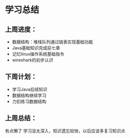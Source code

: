 # 学习总结


## 上周进度：

- 数据结构：堆栈队列通过链表实现基础功能
- Java基础知识完成前七章
- 记忆linux操作系统基础指令
- wireshark的初步认识

## 下周计划：

- 学习Java后续知识
- 数据结构继续学习
- 力扣练习数据结构

## 上周总结：

有点懒了 学习没太深入，知识遗忘较快，以后应该多复习知识点


